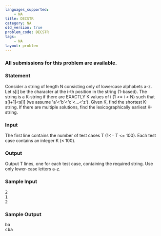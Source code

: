 ```yaml
---
languages_supported:
    - NA
title: DECSTR
category: NA
old_version: true
problem_code: DECSTR
tags:
    - NA
layout: problem
---
```

###  All submissions for this problem are available. 

### Statement

Consider a string of length N consisting only of lowercase alphabets a-z. Let s\[i\] be the character at the i-th position in the string (1-based). The string is a K-string if there are EXACTLY K values of i (1 &lt;= i &lt; N) such that s\[i+1\]&lt;s\[i\] (we assume 'a'&lt;'b'&lt;'c'&lt;...&lt;'z'). Given K, find the shortest K-string. If there are multiple solutions, find the lexicographically earliest K-string.

### Input

The first line contains the number of test cases T (1&lt;= T &lt;= 100). Each test case contains an integer K (≤ 100).

### Output

Output T lines, one for each test case, containing the required string. Use only lower-case letters a-z.

### Sample Input

<pre>2
1
2
</pre>
### Sample Output

<pre>ba
cba
</pre>